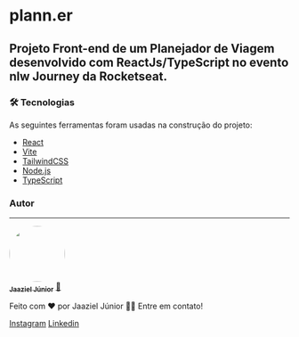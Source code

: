 # plann.er
## Projeto Front-end de um Planejador de Viagem desenvolvido com ReactJs/TypeScript no evento nlw Journey da Rocketseat.
### 🛠 Tecnologias

As seguintes ferramentas foram usadas na construção do projeto:

- [React](https://pt-br.reactjs.org/)
- [Vite](https://vitejs.dev/)
- [TailwindCSS](https://tailwindcss.com/)
- [Node.js](https://nodejs.org/en/)
- [TypeScript](https://www.typescriptlang.org/)

### Autor
---
<a href="https://github.com/jaazieljr">
 <img style="border-radius: 50%;" src="https://github.com/jaazieljr.png" width="100px;" alt=""/>
 <br />
 <sub><b>Jaaziel Júnior</b></sub></a> <a href="https://github.com/jaazieljr" title="GitHub">🚀</a>


Feito com ❤️ por Jaaziel Júnior 👋🏽 Entre em contato!

[Instagram](https://www.instagram.com/lio_n_f/)
[Linkedin](https://www.linkedin.com/in/jaaziel-dev/) 


